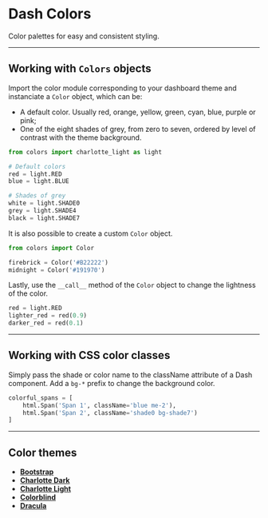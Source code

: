 # Dash Colors

Color palettes for easy and consistent styling.

---

## Working with `Colors` objects

Import the color module corresponding to your dashboard theme and instanciate a `Color` object, which can be:

   - A default color. Usually red, orange, yellow, green, cyan, blue, purple or pink;
   - One of the eight shades of grey, from zero to seven, ordered by level of contrast with the theme background.

```python
from colors import charlotte_light as light

# Default colors
red = light.RED
blue = light.BLUE

# Shades of grey
white = light.SHADE0
grey = light.SHADE4
black = light.SHADE7
```

It is also possible to create a custom `Color` object.

```python
from colors import Color

firebrick = Color('#B22222')
midnight = Color('#191970')
```

Lastly, use the `__call__` method of the `Color` object to change the lightness of the color.

```python
red = light.RED
lighter_red = red(0.9)
darker_red = red(0.1)
```
---

## Working with CSS color classes

Simply pass the shade or color name to the className attribute of a Dash component. Add a `bg-*` prefix to change the background color.

```python
colorful_spans = [
    html.Span('Span 1', className='blue me-2'),
    html.Span('Span 2', className='shade0 bg-shade7')
]
```

---

## Color themes

- [**Bootstrap**](https://github.com/GusFurtado/dash-charlotte/blob/main/dash_charlotte/themes/bootstrap.py)
- [**Charlotte Dark**](https://github.com/GusFurtado/dash-charlotte/blob/main/dash_charlotte/themes/charlotte_dark.py)
- [**Charlotte Light**](https://github.com/GusFurtado/dash-charlotte/blob/main/dash_charlotte/themes/charlotte_light.py)
- [**Colorblind**](https://github.com/GusFurtado/dash-charlotte/blob/main/dash_charlotte/themes/colorblind.py)
- [**Dracula**](https://github.com/GusFurtado/dash-charlotte/blob/main/dash_charlotte/themes/dracula.py)
